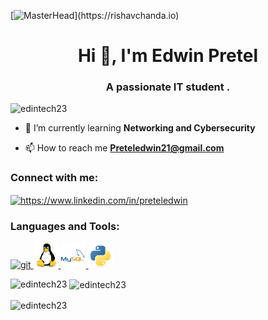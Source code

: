 [![MasterHead]([https://1.bp.blogspot.com/-7A4WynwLsM...](https://img.freepik.com/premium-vector/red-technology-wide-banner-with-circuit-board-abstract-digital-hi-tech-concept-red-background_156943-982.jpg))](https://rishavchanda.io)
<h1 align="center">Hi 👋, I'm Edwin Pretel</h1>
<h3 align="center">A passionate IT student .</h3>

<p align="left"> <img src="https://komarev.com/ghpvc/?username=edintech23&label=Profile%20views&color=0e75b6&style=flat" alt="edintech23" /> </p>

- 🌱 I’m currently learning **Networking and Cybersecurity**

- 📫 How to reach me **Preteledwin21@gmail.com**

<h3 align="left">Connect with me:</h3>
<p align="left">
<a href="https://linkedin.com/in/https://www.linkedin.com/in/preteledwin" target="blank"><img align="center" src="https://raw.githubusercontent.com/rahuldkjain/github-profile-readme-generator/master/src/images/icons/Social/linked-in-alt.svg" alt="https://www.linkedin.com/in/preteledwin" height="30" width="40" /></a>
</p>

<h3 align="left">Languages and Tools:</h3>
<p align="left"> <a href="https://git-scm.com/" target="_blank" rel="noreferrer"> <img src="https://www.vectorlogo.zone/logos/git-scm/git-scm-icon.svg" alt="git" width="40" height="40"/> </a> <a href="https://www.linux.org/" target="_blank" rel="noreferrer"> <img src="https://raw.githubusercontent.com/devicons/devicon/master/icons/linux/linux-original.svg" alt="linux" width="40" height="40"/> </a> <a href="https://www.mysql.com/" target="_blank" rel="noreferrer"> <img src="https://raw.githubusercontent.com/devicons/devicon/master/icons/mysql/mysql-original-wordmark.svg" alt="mysql" width="40" height="40"/> </a> <a href="https://www.python.org" target="_blank" rel="noreferrer"> <img src="https://raw.githubusercontent.com/devicons/devicon/master/icons/python/python-original.svg" alt="python" width="40" height="40"/> </a> </p>

<p><img align="left" src="https://github-readme-stats.vercel.app/api/top-langs?username=edintech23&show_icons=true&locale=en&layout=compact" alt="edintech23" /></p>

<p>&nbsp;<img align="center" src="https://github-readme-stats.vercel.app/api?username=edintech23&show_icons=true&locale=en" alt="edintech23" /></p>

<p><img align="center" src="https://github-readme-streak-stats.herokuapp.com/?user=edintech23&" alt="edintech23" /></p>


